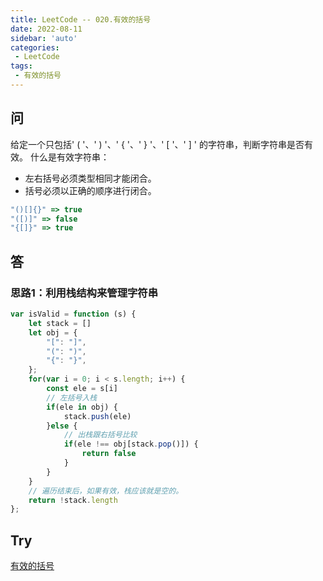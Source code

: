 ```yaml
---
title: LeetCode -- 020.有效的括号
date: 2022-08-11
sidebar: 'auto'
categories:
 - LeetCode
tags:
 - 有效的括号
---
```


## 问
给定一个只包括' ( '、' ) '、' { '、' } '、' [ '、' ] ' 的字符串，判断字符串是否有效。
什么是有效字符串：
* 左右括号必须类型相同才能闭合。
* 括号必须以正确的顺序进行闭合。
```js
"()[]{}" => true
"([)]" => false
"{[]}" => true
```

## 答

### 思路1：利用栈结构来管理字符串
```js
var isValid = function (s) {
    let stack = []
    let obj = {
        "[": "]",
        "(": ")",
        "{": "}",
    };
    for(var i = 0; i < s.length; i++) {
        const ele = s[i]
        // 左括号入栈
        if(ele in obj) {
            stack.push(ele)
        }else {
            // 出栈跟右括号比较
            if(ele !== obj[stack.pop()]) {
                return false
            }
        }
    }
    // 遍历结束后，如果有效，栈应该就是空的。
    return !stack.length
};
```
## Try
[有效的括号](https://leetcode.cn/problems/valid-parentheses/)<br/>
